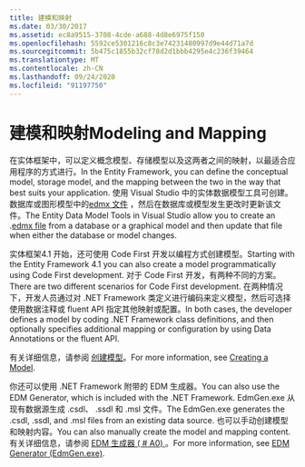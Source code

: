 ```yaml
---
title: 建模和映射
ms.date: 03/30/2017
ms.assetid: ec8a9515-3708-4cde-a688-4d8e6975f150
ms.openlocfilehash: 5592ce5301216c8c3e74231480997d9e44d71a7d
ms.sourcegitcommit: 5b475c1855b32cf78d2d1bbb4295e4c236f39464
ms.translationtype: MT
ms.contentlocale: zh-CN
ms.lasthandoff: 09/24/2020
ms.locfileid: "91197750"
---
```

# <a name="modeling-and-mapping"></a><span data-ttu-id="bc800-102">建模和映射</span><span class="sxs-lookup"><span data-stu-id="bc800-102">Modeling and Mapping</span></span>

<span data-ttu-id="bc800-103">在实体框架中，可以定义概念模型、存储模型以及这两者之间的映射，以最适合应用程序的方式进行。</span><span class="sxs-lookup"><span data-stu-id="bc800-103">In the Entity Framework, you can define the conceptual model, storage model, and the mapping between the two in the way that best suits your application.</span></span> <span data-ttu-id="bc800-104">使用 Visual Studio 中的实体数据模型工具可创建。数据库或图形模型中的[edmx 文件](/previous-versions/dotnet/netframework-4.0/cc982042(v=vs.100)) ，然后在数据库或模型发生更改时更新该文件。</span><span class="sxs-lookup"><span data-stu-id="bc800-104">The Entity Data Model Tools in Visual Studio allow you to create an .[edmx file](/previous-versions/dotnet/netframework-4.0/cc982042(v=vs.100)) from a database or a graphical model and then update that file when either the database or model changes.</span></span>  
  
 <span data-ttu-id="bc800-105">实体框架4.1 开始，还可使用 Code First 开发以编程方式创建模型。</span><span class="sxs-lookup"><span data-stu-id="bc800-105">Starting with the Entity Framework 4.1 you can also create a model programmatically using Code First development.</span></span> <span data-ttu-id="bc800-106">对于 Code First 开发，有两种不同的方案。</span><span class="sxs-lookup"><span data-stu-id="bc800-106">There are two different scenarios for Code First development.</span></span> <span data-ttu-id="bc800-107">在两种情况下，开发人员通过对 .NET Framework 类定义进行编码来定义模型，然后可选择使用数据注释或 fluent API 指定其他映射或配置。</span><span class="sxs-lookup"><span data-stu-id="bc800-107">In both cases, the developer defines a model by coding .NET Framework class definitions, and then optionally specifies additional mapping or configuration by using Data Annotations or the fluent API.</span></span>  
  
 <span data-ttu-id="bc800-108">有关详细信息，请参阅 [创建模型](/ef/ef6/modeling/)。</span><span class="sxs-lookup"><span data-stu-id="bc800-108">For more information, see [Creating a Model](/ef/ef6/modeling/).</span></span>  
  
 <span data-ttu-id="bc800-109">你还可以使用 .NET Framework 附带的 EDM 生成器。</span><span class="sxs-lookup"><span data-stu-id="bc800-109">You can also use the EDM Generator, which is included with the .NET Framework.</span></span> <span data-ttu-id="bc800-110">EdmGen.exe 从现有数据源生成 .csdl、 .ssdl 和 .msl 文件。</span><span class="sxs-lookup"><span data-stu-id="bc800-110">The EdmGen.exe generates the .csdl, .ssdl, and .msl files from an existing data source.</span></span> <span data-ttu-id="bc800-111">也可以手动创建模型和映射内容。</span><span class="sxs-lookup"><span data-stu-id="bc800-111">You can also manually create the model and mapping content.</span></span> <span data-ttu-id="bc800-112">有关详细信息，请参阅 [EDM 生成器 ( # A0) ](edm-generator-edmgen-exe.md)。</span><span class="sxs-lookup"><span data-stu-id="bc800-112">For more information, see [EDM Generator (EdmGen.exe)](edm-generator-edmgen-exe.md).</span></span>

